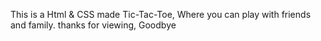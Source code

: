 This is a Html & CSS made Tic-Tac-Toe, Where you can play with friends and family.
thanks for viewing, Goodbye
